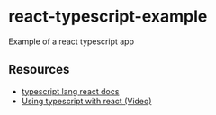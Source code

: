 # react-typescript-example

Example of a react typescript app

## Resources

- [typescript lang react docs](https://www.typescriptlang.org/docs/handbook/react-&-webpack.html)
- [Using typescript with react (Video)](https://www.youtube.com/watch?v=OkIDr8QSrLg)

